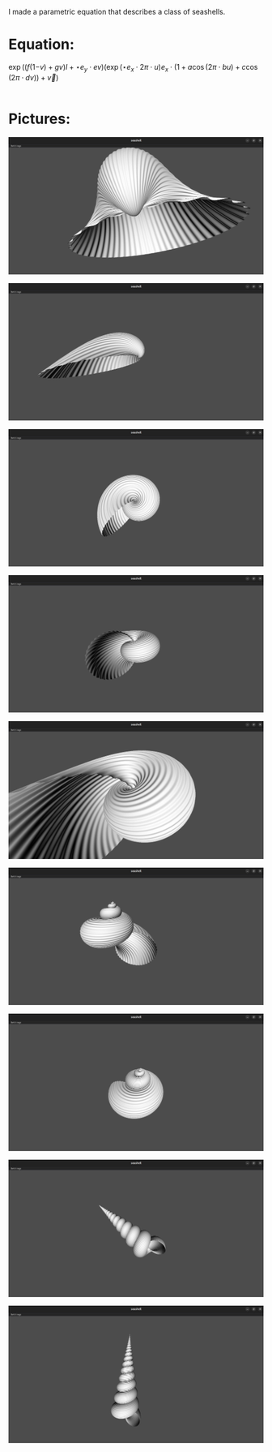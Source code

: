 I made a parametric equation that describes a class of seashells.

# Equation:

${{\exp\left({{{{\left({{{{f}} {{\left({{1}{-{v}}}\right)}}} + {{{g}} {{v}}}}\right)}} {{I}}} + {{{{\star e_y}}} \cdot {{e}} {{v}}}}\right)}} {{\left({{{{\exp\left({{{{\star e_x}}} \cdot {{2}} {{π}} \cdot {{u}}}\right)}} {{{e_x}}} \cdot {{\left({{1} + {{{a}} {{\cos\left( {{{2}} {{π}} \cdot {{b}} {{u}}}\right)}}} + {{{c}} {{\cos\left( {{{2}} {{π}} \cdot {{d}} {{v}}}\right)}}}}\right)}}} + {\vec{v}}}\right)}}$<br><br>

# Pictures:

![](pics/pic1.png)

![](pics/pic2.png)

![](pics/pic3.png)

![](pics/pic4.png)

![](pics/pic5.png)

![](pics/pic6.png)

![](pics/pic7.png)

![](pics/pic8.png)

![](pics/pic9.png)
